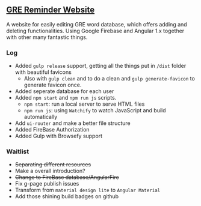 ## [GRE Reminder Website](https://yodahuang.github.io/GRE-Reminder-Website/)

A website for easily editing GRE word database, which offers adding and deleting functionalities.
Using Google Firebase and Angular 1.x together with other many fantastic things.

### Log

- Added `gulp release` support, getting all the things put in `/dist` folder with beautiful favicons
    * Also with `gulp clean` and to do a clean and `gulp generate-favicon` to generate favicon once.
- Added seperate database for each user
- Added `npm start` and `npm run js` scripts.
    * `npm start`: run a local server to serve HTML files
    * `npm run js`: using `Watchify` to watch JavaScript and build automatically
- Add `ui-router` and make a better file structure
- Added FireBase Authorization
- Added Gulp with Browsefy support

### Waitlist

- ~~Separating different resources~~
- Make a overall introduction?
- ~~Change to FireBase database/AngularFire~~
- Fix g-page publish issues
- Transform from `material design lite` to `Angular Material`
- Add those shining build badges on github
